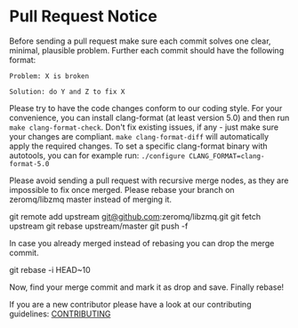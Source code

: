 # Pull Request Notice

Before sending a pull request make sure each commit solves one clear, minimal,
plausible problem. Further each commit should have the following format:

```
Problem: X is broken

Solution: do Y and Z to fix X
```

Please try to have the code changes conform to our coding style. For your
convenience, you can install clang-format (at least version 5.0) and then
run ```make clang-format-check```. Don't fix existing issues, if any - just
make sure your changes are compliant. ```make clang-format-diff``` will
automatically apply the required changes.
To set a specific clang-format binary with autotools, you can for example
run: ```./configure CLANG_FORMAT=clang-format-5.0```

Please avoid sending a pull request with recursive merge nodes, as they
are impossible to fix once merged. Please rebase your branch on
zeromq/libzmq master instead of merging it.

git remote add upstream git@github.com:zeromq/libzmq.git
git fetch upstream
git rebase upstream/master
git push -f

In case you already merged instead of rebasing you can drop the merge commit.

git rebase -i HEAD~10

Now, find your merge commit and mark it as drop and save. Finally rebase!

If you are a new contributor please have a look at our contributing guidelines:
[CONTRIBUTING](http://zeromq.org/docs:contributing)
